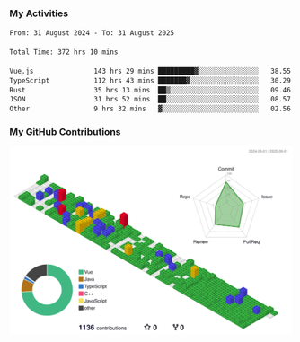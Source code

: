 ### My Activities

<!--START_SECTION:waka-->

```txt
From: 31 August 2024 - To: 31 August 2025

Total Time: 372 hrs 10 mins

Vue.js               143 hrs 29 mins █████████▓░░░░░░░░░░░░░░░   38.55 %
TypeScript           112 hrs 43 mins ███████▓░░░░░░░░░░░░░░░░░   30.29 %
Rust                 35 hrs 13 mins  ██▒░░░░░░░░░░░░░░░░░░░░░░   09.46 %
JSON                 31 hrs 52 mins  ██░░░░░░░░░░░░░░░░░░░░░░░   08.57 %
Other                9 hrs 32 mins   ▓░░░░░░░░░░░░░░░░░░░░░░░░   02.56 %
```

<!--END_SECTION:waka-->

### My GitHub Contributions

![](./profile-3d-contrib/profile-gitblock.svg)
